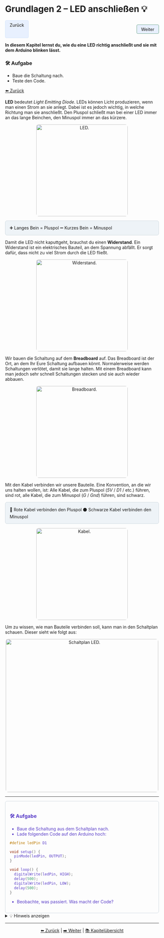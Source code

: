 # Grundlagen 2 – LED anschließen 💡

<div style="display:flex; justify-content:space-between; margin-bottom:1em;">
  <a href="Grundlagen1" style="
    display:inline-block;
    background:#e8f0fe;
    color:#333333;
    padding:0.4em 1em;
    border-radius:4px;
    text-decoration:none;
    font-weight:500;
    border:1px solid #d2e3fc;">
    Zurück
  </a>

  <a href="Grundlagen3" style="
    display:inline-block;
    background:#e8f0fe;
    color:#333333;
    padding:0.4em 1em;
    border-radius:4px;
    text-decoration:none;
    font-weight:500;
    border:1px solid #5f9c80;">
    Weiter
  </a>
</div>

**In diesem Kapitel lernst du, wie du eine LED richtig anschließt und sie mit dem Arduino blinken lässt.**

<div class="aufgabe">
<h3>🛠️ Aufgabe</h3>
<ul>
  <li>Baue die Schaltung nach.</li>
  <li>Teste den Code.</li>
</ul>
</div>

<a href="Grundlagen1" class="button">⬅️ Zurück</a>


**LED** bedeutet *Light Emitting Diode*. LEDs können Licht produzieren, wenn man einen Strom an sie anlegt. Dabei ist es jedoch wichtig, in welche Richtung man sie anschließt. Den Pluspol schließt man bei einer LED immer an das lange Beinchen, den Minuspol immer an das kürzere.

<p align="center">
  <img src="img/LED_plus_minus.jpg" width="300" alt="LED." style="border-radius:8px;">
</p>

<div style="background:#eef3f7; border:1px solid #ccd6dd; padding:1em; border-radius:6px; margin:1em 0;">
➕ Langes Bein = Pluspol  
➖ Kurzes Bein = Minuspol
</div>

Damit die LED nicht kaputtgeht, brauchst du einen **Widerstand**. Ein Widerstand ist ein elektrisches Bauteil, an dem Spannung abfällt. Er sorgt dafür, dass nicht zu viel Strom durch die LED fließt.

<p align="center">
  <img src="img/widerstand.jpg" width="300" alt="Widerstand." style="border-radius:8px;">
</p>

Wir bauen die Schaltung auf dem **Breadboard** auf. Das Breadboard ist der Ort, an dem Ihr Eure Schaltung aufbauen könnt. Normalerweise werden Schaltungen verlötet, damit sie lange halten. Mit einem Breadboard kann man jedoch sehr schnell Schaltungen stecken und sie auch wieder abbauen.

<p align="center">
  <img src="img/breadboard.jpg" width="300" alt="Breadboard." style="border-radius:8px;">
</p>

Mit den Kabel verbinden wir unsere Bauteile. Eine Konvention, an die wir uns halten wollen, ist: Alle Kabel, die zum Pluspol (*5V* / *D1* / etc.) führen, sind rot, alle Kabel, die zum Minuspol (*G* / *Gnd*) führen, sind schwarz.

<div style="background:#eef3f7; border:1px solid #ccd6dd; padding:1em; border-radius:6px; margin:1em 0;">
🔴 Rote Kabel verbinden den Pluspol  
⚫ Schwarze Kabel verbinden den Minuspol
</div>

<p align="center">
  <img src="img/kabel_plus_minus.jpg" width="300" alt="Kabel." style="border-radius:8px;">
</p>

Um zu wissen, wie man Bauteile verbinden soll, kann man in den Schaltplan schauen. Dieser sieht wie folgt aus:

<p align="center">
  <img src="img/Schaltung_g2.jpg" width="500" alt="Schaltplan LED." style="border-radius:8px;">
</p>

---

<div style="border:1px solid #ccd6dd; padding:1em; border-radius:6px; color:#5a3ec8;">
<h3>🛠️ Aufgabe</h3>
<ul>
  <li>Baue die Schaltung aus dem Schaltplan nach.</li>
  <li>Lade folgenden Code auf den Arduino hoch:</li>
</ul>

```cpp
#define ledPin D1

void setup() {
  pinMode(ledPin, OUTPUT);
}

void loop() {
  digitalWrite(ledPin, HIGH);
  delay(500);
  digitalWrite(ledPin, LOW);
  delay(500);
}
```

<ul>
  <li>Beobachte, was passiert. Was macht der Code?</li>
</ul>
</div>

<details>
<summary>💡 Hinweis anzeigen</summary>
<p><em>Wenn du nichts beobachten kannst, überprüfe bitte deine Schaltung.</em></p>
</details>

---

<p align="center">
  <a href="Grundlagen1">⬅️ Zurück</a> |
  <a href="Grundlagen3">➡️ Weiter</a> |
  <a href="Kapiteluebersicht">📚 Kapitelübersicht</a>
</p>
